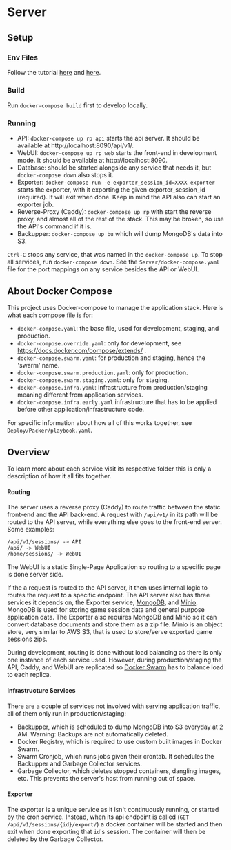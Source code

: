# Server

## Setup

### Env Files

Follow the tutorial [here](https://github.com/jhburns/ExperienceCapture/blob/master/Documentation/Partial-Deploy.md#create-and-copy-environment-files) and [here](https://github.com/jhburns/ExperienceCapture/blob/master/Documentation/Partial-Deploy.md#change-build-arg).

### Build

Run `docker-compose build` first to develop locally.

### Running

- API: `docker-compose up rp api` starts the api server. It should be available at http://localhost:8090/api/v1/.
- WebUI: `docker-compose up rp web` starts the front-end in development mode. It should be available at http://localhost:8090.
- Database: should be started alongside any service that needs it, but `docker-compose down` also stops it.
- Exporter: `docker-compose run -e exporter_session_id=XXXX exporter` starts the exporter, with it exporting the given exporter_session_id (required). It will exit when done. Keep in mind the API also can start an exporter job.
- Reverse-Proxy (Caddy): `docker-compose up rp` with start the reverse proxy, and almost all of the rest of the stack. This may be broken, so use the API's command if it is.
- Backupper: `docker-compose up bu` which will dump MongoDB's data into S3.

`Ctrl-C` stops any service, that was named in the `docker-compose up`. To stop all services, run `docker-compose down`. See the `Server/docker-compose.yaml` file for the port mappings on any service besides the API or WebUI.

## About Docker Compose 

This project uses Docker-compose to manage the application stack. Here is what each compose file is for:

- `docker-compose.yaml`: the base file, used for development, staging, and production.
- `docker-compose.override.yaml`: only for development, see https://docs.docker.com/compose/extends/ .
- `docker-compose.swarm.yaml`: for production and staging, hence the 'swarm' name.
- `docker-compose.swarm.production.yaml`: only for production.
- `docker-compose.swarm.staging.yaml`: only for staging.
- `docker-compose.infra.yaml`: infrastructure from production/staging meaning different from application services.
- `docker-compose.infra.early.yaml` infrastructure that has to be applied before other application/infrastructure code.

For specific information about how all of this works together, see `Deploy/Packer/playbook.yaml`.

## Overview

To learn more about each service visit its respective folder this is only a description of how it all fits together.

#### Routing

The server uses a reverse proxy (Caddy) to route traffic between the static front-end and the API back-end.
A request with `/api/v1/` in its path will be routed to the API server, while everything else
goes to the front-end server. Some examples:

```
/api/v1/sessions/ -> API
/api/ -> WebUI
/home/sessions/ -> WebUI
```

The WebUI is a static Single-Page Application so routing to a specific page is done server side.

If the a request is routed to the API server, it then uses internal logic to routes the request to a specific endpoint.
The API server also has three services it depends on, the Exporter service, [MongoDB](https://www.mongodb.com/), and
[Minio](https://min.io/). MongoDB is used for storing game session data and general purpose application data.
The Exporter also requires MongoDB and Minio so it can convert database documents and store them as a zip file.
Minio is an object store, very similar to AWS S3, that is used to store/serve exported game sessions zips.

During development, routing is done without load balancing as there is only one instance of each service used.
However, during production/staging the API, Caddy, and WebUI are replicated so [Docker Swarm](https://docs.docker.com/engine/swarm/) has to balance load to each replica.

#### Infrastructure Services

There are a couple of services not involved with serving application traffic, all
of them only run in production/staging:

- Backupper, which is scheduled to dump MongoDB into S3 everyday at 2 AM. Warning: Backups are not automatically deleted.
- Docker Registry, which is required to use custom built images in Docker Swarm.
- Swarm Cronjob, which runs jobs given their crontab. It schedules the Backupper and Garbage Collector services.
- Garbage Collector, which deletes stopped containers, dangling images, etc. This prevents the server's host from running out of space.

#### Exporter

The exporter is a unique service as it isn't continuously running, or started by the cron service.
Instead, when its api endpoint is called (`GET /api/v1/sessions/{id}/export/`) a docker container will be
started and then exit when done exporting that `id`'s session. The container will then be deleted by the Garbage
Collector.